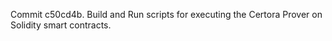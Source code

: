 Commit c50cd4b.                    Build and Run scripts for executing the Certora Prover on Solidity smart contracts.